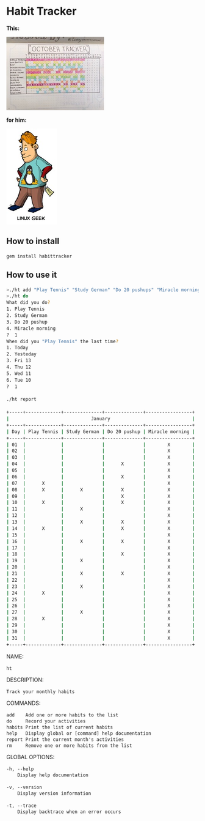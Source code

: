 Habit Tracker
============

**This:**

![](docs/paper_tracking.jpg)

**for him:**

![](docs/linux_geek.jpg)

## How to install
    gem install habittracker

## How to use it

```bash
>./ht add "Play Tennis" "Study German" "Do 20 pushups" "Miracle morning"
>./ht do
What did you do?
1. Play Tennis
2. Study German
3. Do 20 pushup
4. Miracle morning
?  1
When did you "Play Tennis" the last time?
1. Today
2. Yesteday
3. Fri 13
4. Thu 12
5. Wed 11
6. Tue 10
?  1

./ht report 

+-----+-------------+--------------+--------------+-----------------+
|                              January                              |
+-----+-------------+--------------+--------------+-----------------+
| Day | Play Tennis | Study German | Do 20 pushup | Miracle morning |
+-----+-------------+--------------+--------------+-----------------+
| 01  |             |              |              |        X        |
| 02  |             |              |              |        X        |
| 03  |             |              |              |        X        |
| 04  |             |              |      X       |        X        |
| 05  |             |              |              |        X        |
| 06  |             |              |      X       |        X        |
| 07  |      X      |              |              |        X        |
| 08  |      X      |      X       |      X       |        X        |
| 09  |             |              |      X       |        X        |
| 10  |      X      |              |      X       |        X        |
| 11  |             |      X       |              |        X        |
| 12  |             |              |              |        X        |
| 13  |             |      X       |      X       |        X        |
| 14  |      X      |              |      X       |        X        |
| 15  |             |              |              |        X        |
| 16  |             |      X       |      X       |        X        |
| 17  |             |              |              |        X        |
| 18  |             |              |      X       |        X        |
| 19  |             |      X       |              |        X        |
| 20  |             |              |              |        X        |
| 21  |             |      X       |      X       |        X        |
| 22  |             |              |              |        X        |
| 23  |             |      X       |              |        X        |
| 24  |      X      |              |              |        X        |
| 25  |             |              |              |        X        |
| 26  |             |              |              |        X        |
| 27  |             |      X       |              |        X        |
| 28  |      X      |              |              |        X        |
| 29  |             |              |              |        X        |
| 30  |             |              |              |        X        |
| 31  |             |              |              |        X        |
+-----+-------------+--------------+--------------+-----------------+
```
  NAME:

    ht

  DESCRIPTION:

    Track your monthly habits

  COMMANDS:

    add    Add one or more habits to the list
    do     Record your activities
    habits Print the list of current habits
    help   Display global or [command] help documentation
    report Print the current month's activities
    rm     Remove one or more habits from the list

  GLOBAL OPTIONS:

    -h, --help
        Display help documentation

    -v, --version
        Display version information

    -t, --trace
        Display backtrace when an error occurs


